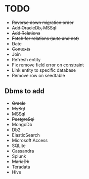 # TODO

- ~~Reverse down migration order~~
- ~~Add OracleDb, MSSql~~
- ~~Add Relations~~
- ~~Fetch for relations (auto and not)~~
- ~~Date~~
- ~~Contexts~~
- Join
- Refresh entity
- Fix remove field error on constraint
- Link entity to specific database
- Remove row on seedtable

## Dbms to add

- ~~Oracle~~
- ~~MySql~~
- ~~MSSql~~
- ~~PostgreSql~~
- MongoDb
- Db2
- ElasticSearch
- Microsoft Access
- SQLite
- Cassandra
- Splunk
- ~~MariaDb~~
- Teradata
- Hive
